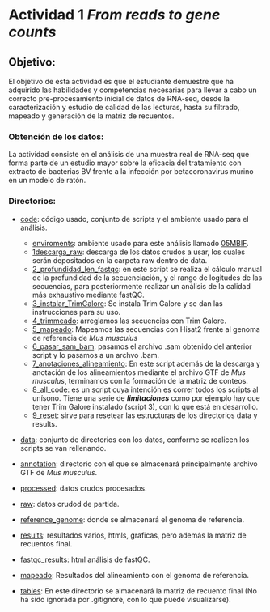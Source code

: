 # **Actividad 1 *From reads to gene counts***

## Objetivo: 

El objetivo de esta actividad es que el estudiante demuestre que ha adquirido las habilidades y competencias necesarias para llevar a cabo un correcto pre-procesamiento inicial de datos de RNA-seq, desde la caracterización y estudio de calidad de las lecturas, hasta su filtrado, mapeado y generación de la matriz de recuentos.

### Obtención de los datos:
La actividad consiste en el análisis de una muestra real de RNA-seq que forma parte de un estudio mayor sobre la eficacia del tratamiento con extracto de bacterias BV frente a la infección por betacoronavirus murino en un modelo de ratón.

### Directorios: 
* [code](code): código usado, conjunto de scripts y el ambiente usado para el análisis.
  * [enviroments](code/enviroments): ambiente usado para este análisis llamado [05MBIF](code/enviroments/05MBIF.yml).
  * [1descarga_raw](code/1descarga_raw.sh): descarga de los datos crudos a usar, los cuales serán depositados en la carpeta raw dentro de data.
  * [2_profundidad_len_fastqc](code/2_profundidad_len_fastqc.sh): en este script se realiza el cálculo manual de la profundidad de la secuenciación, y el rango de logitudes de las secuencias, para posteriormente realizar un análisis de la calidad más exhaustivo mediante fastQC.
  * [3_instalar_TrimGalore](code/3_instalar_TrimGalore.sh): Se instala Trim Galore y se dan las instrucciones para su uso.
  * [4_trimmeado](code/trimmeado.sh): arreglamos las secuencias con Trim Galore.
  * [5_mapeado](code/5_mapeado.sh): Mapeamos las secuencias con Hisat2 frente al genoma de referencia de *Mus musculus*
  * [6_pasar_sam_bam](code/6_pasar_sam_bam.sh): pasamos el archivo .sam obtenido del anterior script y lo pasamos a un archvo .bam.
  * [7_anotaciones_alineamiento](code/7_anotaciones_alineamiento.sh): En este script además de la descarga y anotación de los alineamientos mediante el archivo GTF de *Mus musculus*, terminamos con la formación de la matriz de conteos.
  * [8_all_code](code/8_all_code.sh): es un script cuya intención es correr todos los scripts al unísono. Tiene una serie de ***limitaciones*** como por ejemplo hay que tener Trim Galore instalado (script 3), con lo que está en desarrollo.
  * [9_reset](code/9_reset.sh): sirve para resetear las estructuras de los directorios data y results.
 
 * [data](data): conjunto de directorios con los datos, conforme se realicen los scripts se van rellenando.
  * [annotation](data/annotation): directorio con el que se almacenará principalmente archivo GTF de *Mus musculus*.
  * [processed](data/processed): datos crudos procesados.
  * [raw](data/raw): datos crudod de partida.
  * [reference_genome](data/reference_genome): donde se almacenará el genoma de referencia.
  
 * [results](results): resultados varios, htmls, graficas, pero además la matriz de recuentos final.
  * [fastqc_results](results/fastqc_results): html análisis de fastQC.
  * [mapeado](results/mapeado): Resultados del alineamiento con el genoma de referencia.
  * [tables](results/tables): En este directorio se almacenará la matriz de recuento final (No ha sido ignorada por .gitignore, con lo que puede visualizarse).

  
